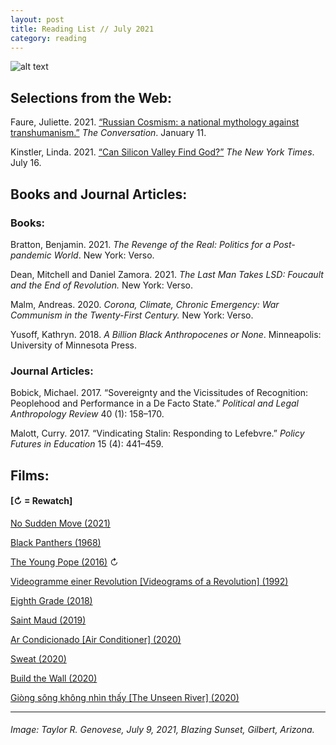```yaml
---
layout: post
title: Reading List // July 2021
category: reading
---
```


![alt text](https://trgenovese.github.io/blog/images/july21reading.jpg)

## Selections from the Web:
Faure, Juliette. 2021. [“Russian Cosmism: a national mythology against transhumanism.”](https://theconversation.com/russian-cosmism-a-national-mythology-against-transhumanism-152780) *The Conversation*. January 11.

Kinstler, Linda. 2021. [“Can Silicon Valley Find God?”](https://www.nytimes.com/interactive/2021/07/16/opinion/ai-ethics-religion.html) *The New York Times*. July 16.

## Books and Journal Articles:

### Books:
Bratton, Benjamin. 2021. *The Revenge of the Real: Politics for a Post-pandemic World*. New York: Verso.

Dean, Mitchell and Daniel Zamora. 2021. *The Last Man Takes LSD: Foucault and the End of Revolution.* New York: Verso.

Malm, Andreas. 2020. *Corona, Climate, Chronic Emergency: War Communism in the Twenty-First Century.* New York: Verso.

Yusoff, Kathryn. 2018. *A Billion Black Anthropocenes or None*. Minneapolis: University of Minnesota Press.

### Journal Articles:
Bobick, Michael. 2017. “Sovereignty and the Vicissitudes of Recognition: Peoplehood and Performance in a De Facto State.” *Political and Legal Anthropology Review* 40 (1): 158–170.

Malott, Curry. 2017. “Vindicating Stalin: Responding to Lefebvre.” *Policy Futures in Education* 15 (4): 441–459.

## Films:
#### [↻ = Rewatch]

[No Sudden Move (2021)](https://letterboxd.com/trgenovese/film/no-sudden-move/)

[Black Panthers (1968)](https://letterboxd.com/trgenovese/film/black-panthers/)

[The Young Pope (2016)](https://letterboxd.com/trgenovese/film/the-young-pope/3/) ↻

[Videogramme einer Revolution [Videograms of a Revolution] (1992)](https://letterboxd.com/trgenovese/film/videograms-of-a-revolution/)

[Eighth Grade (2018)](https://letterboxd.com/trgenovese/film/eighth-grade/)

[Saint Maud (2019)](https://letterboxd.com/trgenovese/film/saint-maud/)

[Ar Condicionado [Air Conditioner] (2020)](https://letterboxd.com/trgenovese/film/air-conditioner/)

[Sweat (2020)](https://letterboxd.com/trgenovese/film/sweat-2020/)

[Build the Wall (2020)](https://letterboxd.com/trgenovese/film/build-the-wall/)

[Giòng sông không nhìn thấy [The Unseen River] (2020)](https://letterboxd.com/trgenovese/film/the-unseen-river/)

___
###### Image: Taylor R. Genovese, July 9, 2021, Blazing Sunset, Gilbert, Arizona.

